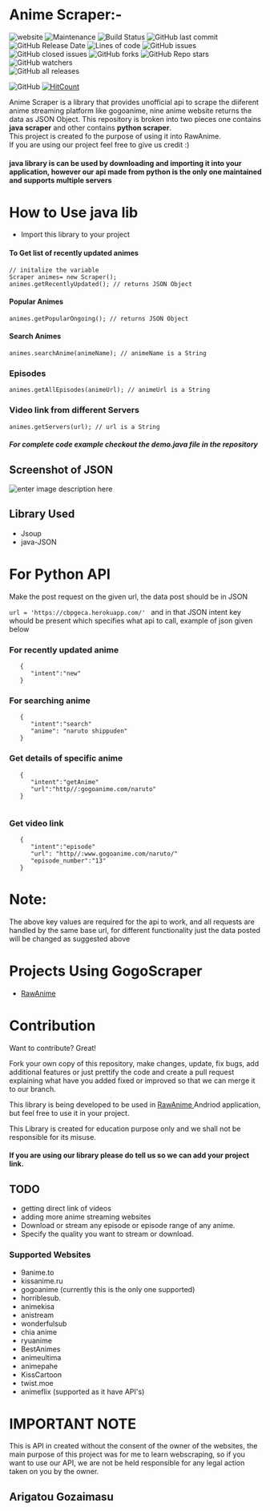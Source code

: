 # Anime Scraper:-

 ![website](https://img.shields.io/badge/website-up-green) ![Maintenance](https://img.shields.io/badge/Maintained%3F-No-red.svg)  ![Build Status](https://travis-ci.org/joemccann/dillinger.svg?branch=master)
 ![GitHub last commit](https://img.shields.io/github/last-commit/rawkush/Anime_Scraper?style=plastic)
 ![GitHub Release Date](https://img.shields.io/github/release-date/rawkush/Anime_Scraper?style=plastic) ![Lines of code](https://img.shields.io/tokei/lines/github/rawkush/Anime_Scraper?style=plastic)
   ![GitHub issues](https://img.shields.io/github/issues/rawkush/Anime_Scraper?style=plastic) ![GitHub closed issues](https://img.shields.io/github/issues-closed/rawkush/Anime_Scraper?style=plastic)    ![GitHub forks](https://img.shields.io/github/forks/rawkush/Anime_Scraper?style=social)
   ![GitHub Repo stars](https://img.shields.io/github/stars/rawkush/Anime_Scraper?style=social)
   ![GitHub watchers](https://img.shields.io/github/watchers/rawkush/Anime_Scraper?style=social) <br /> ![GitHub all releases](https://img.shields.io/github/downloads/rawkush/Anime_Scraper/total?style=plastic) <br />

   ![GitHub](https://img.shields.io/github/license/rawkush/Anime_Scraper?style=plastic)
   [![HitCount](http://hits.dwyl.com/rawkush/Anime_Scraper.svg)](http://hits.dwyl.com/rawkush/Anime_Scraper)
   
   
Anime Scraper is a library that provides unofficial api to scrape the diiferent anime streaming platform like gogoanime, nine anime website returns the data as JSON Object. This repository is broken into two pieces one contains <b>java scraper</b> and other contains <b> python scraper</b>.
</br>This project is created fo the purpose of using it into RawAnime.</br>
If you are using our project feel free to give us credit :)


#### java library is can be used by downloading and importing it into your application, however our api made from python is the only one maintained and supports multiple servers


 # How to Use java lib
 - Import this library to your project 

#### To  Get list of recently updated animes


```
// initalize the variable
Scraper animes= new Scraper();
animes.getRecentlyUpdated(); // returns JSON Object
  ``` 
   
#### Popular Animes
  ```
animes.getPopularOngoing(); // returns JSON Object
```

#### Search Animes
```
animes.searchAnime(animeName); // animeName is a String
```

### Episodes

```
animes.getAllEpisodes(animeUrl); // animeUrl is a String
```

### Video link from different Servers

```
animes.getServers(url); // url is a String
```

##### For  complete code example checkout the demo.java file in the repository

## Screenshot of JSON
![enter image description here](https://user-images.githubusercontent.com/25636146/48275506-a83cf180-e46b-11e8-9263-52fcba01b560.png)

## Library Used
- Jsoup
- java-JSON 

# For Python API

Make the post request on the given url, the data post should be in JSON

  ```url = 'https://cbpgeca.herokuapp.com/' ```
and in that JSON intent key whould be present which specifies what api to call, example of json given below

### For recently updated anime
```
   {
      "intent":"new"
   }
```   
### For searching anime
```
   {
      "intent":"search"
      "anime": "naruto shippuden"
   }

```

### Get details of specific anime

```
   {
      "intent":"getAnime"
      "url":"http//:gogoanime.com/naruto"
   }
  
```

### Get video link
```
   {
      "intent":"episode"
      "url": "http//:www.gogoanime.com/naruto/"
      "episode_number":"13"
   }

```
# Note:

The above key values are required for the api to work, and all requests are handled by the same base url, for different functionality just the data posted will be changed as suggested above


# Projects Using GogoScraper
- [RawAnime](https://github.com/Rawkush/RawAnime)

# Contribution 

Want to contribute? Great!

Fork your own copy of this repository, make changes, update, fix bugs, add additional features or just prettify the code and create a pull request explaining what have you added fixed or improved so that we can merge it to our branch.




This library is being developed to be used in [RawAnime ](https://github.com/Rawkush/RawAnime)  Andriod application, but feel free to use it in your project. 

This Library is created for education purpose only and we shall not be responsible for its misuse.

#### If you are using our library please do tell us so we can add your project link.


##  TODO
 - getting direct link of videos 
 - adding more anime streaming websites
 - Download or stream any episode or episode range of any anime.
 - Specify the quality you want to stream or download.

### Supported Websites 
 
 - 9anime.to
 - kissanime.ru
 - gogoanime (currently this is the only one supported)
 - horriblesub.
 - animekisa
 - anistream
 - wonderfulsub
 - chia anime
 - ryuanime
 - BestAnimes
 - animeultima
 - animepahe
 - KissCartoon
 - twist.moe
 - animeflix (supported as it have API's)
 
 
# IMPORTANT NOTE
 This is API in created without the consent of the owner of the websites, the main purpose of this project was for me to learn webscraping, so if you want to use our API, we are not be held responsible for any legal action taken on you by the owner. 

## Arigatou Gozaimasu
